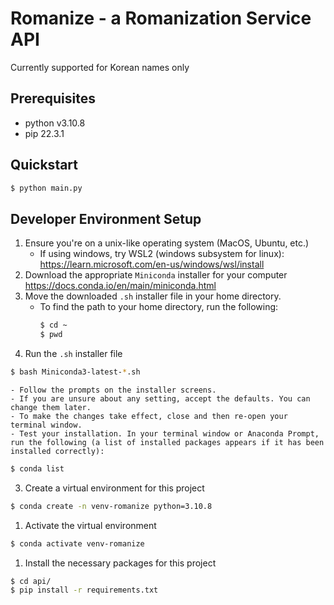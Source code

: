 # Romanize - a Romanization Service API
Currently supported for Korean names only


## Prerequisites
- python v3.10.8
- pip 22.3.1

## Quickstart
```bash
$ python main.py
```

## Developer Environment Setup
1. Ensure you're on a unix-like operating system (MacOS, Ubuntu, etc.)
   - If using windows, try WSL2 (windows subsystem for linux): https://learn.microsoft.com/en-us/windows/wsl/install
2. Download the appropriate `Miniconda` installer for your computer
https://docs.conda.io/en/main/miniconda.html
1. Move the downloaded `.sh` installer file in your home directory.
    - To find the path to your home directory, run the following:
        ```bash
        $ cd ~
        $ pwd
        ```
2. Run the `.sh` installer file
```bash
$ bash Miniconda3-latest-*.sh
```
    - Follow the prompts on the installer screens.
    - If you are unsure about any setting, accept the defaults. You can change them later.
    - To make the changes take effect, close and then re-open your terminal window.
    - Test your installation. In your terminal window or Anaconda Prompt, run the following (a list of installed packages appears if it has been installed correctly):
```bash
$ conda list
``` 
3. Create a virtual environment for this project
```bash
$ conda create -n venv-romanize python=3.10.8
```
1. Activate the virtual environment
```bash
$ conda activate venv-romanize
```
1. Install the necessary packages for this project
```bash
$ cd api/
$ pip install -r requirements.txt
```
